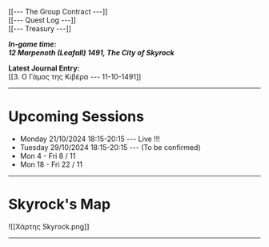 
[[---  The Group Contract ---]]  
[[--- Quest Log ---]]  
[[--- Treasury ---]]  



***In-game time:***  
***12 Marpenoth (Leafall) 1491, The City of Skyrock***  




**Latest Journal Entry:**    
[[3. Ο Γάμος της Κιβέρα --- 11-10-1491]]  

---

# Upcoming Sessions

- Monday 21/10/2024 18:15-20:15 --- Live !!!
- Tuesday 29/10/2024 18:15-20:15 --- (To be confirmed)
- Mon 4 - Fri 8 / 11
- Mon 18 - Fri 22 / 11


---

# Skyrock's Map

![[Χάρτης Skyrock.png]]

---


